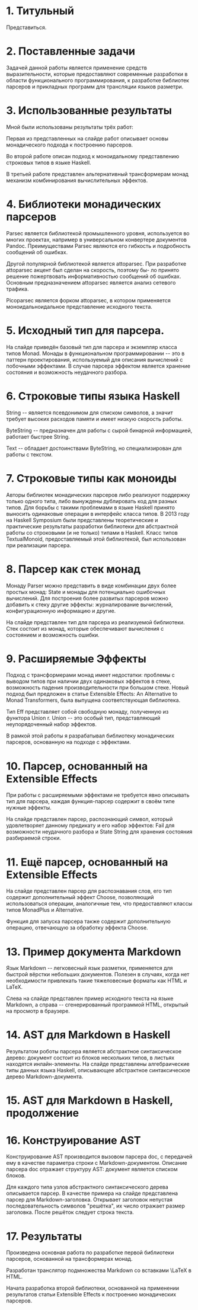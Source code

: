 # 1. Титульный
 
Представиться. 

# 2. Поставленные задачи  
  
Задачей данной работы является применение средств выразительности, которые предоставляют современные разработки в области функционального программирования, к разработке библиотек парсеров и прикладных программ для трансляции языков разметри. 

# 3. Использованные результаты

Мной были использованы результаты трёх работ:

Первая из представленных на слайде работ описывает основы монадического
подхода к построению парсеров. 

Во второй работе описан подход к моноидальному представлению строковых типов в языке Haskell.

В третьей работе представлен альтернативный трансформерам монад механизм комбинирования вычислительных эффектов. 

# 4. Библиотеки монадических парсеров

Parsec является библиотекой промышленного уровня, используется 
во многих проектах, например в универсальном конвертере документов Pandoc. Преимуществами Parsec являются его гибкость и подробность сообщений об ошибках.

Другой популярной библиотекой является attoparsec. При
разработке attoparsec акцент был сделан на скорость, поэтому бы-
ло принято решение пожертвовать информативностью сообщений об ошибках. Основным
предназначением attoparsec является анализ сетевого трафика.

Picoparsec является форком attoparsec, в котором применяется моноидальноидальное представление исходного текста. 

# 5. Исходный тип для парсера.

На слайде приведён базовый тип для парсера и экземпляр класса типов Monad. Монады в функциональном программировании -- это в паттерн проектирования, используемый для описания вычислений с побочными эффектами. В случае парсера эффектом является хранение состояния и возможность неудачного разбора.

# 6. Строковые типы языка Haskell

String -- является псевдонимом для списком символов, а значит требует
высоких расходов памяти и имеет низкую скорость работы.  
 
ByteString -- предназначен для работы с сырой бинарной информацией, 
работает быстрее String.

Text -- обладает достоинствами ByteString, но специализирован для работы с
текстом.

# 7. Строковые типы как моноиды

Авторы библиотек монадических парсеров либо реализуют поддержку только одного типа, либо вынуждены дублировать код для разных типов. Для борьбы с такими проблемами в языке Haskell принято выносить одинаковые операции в интерфейс класса типов. В 2013 году на Haskell Symposium были представлены теоретические и практические результаты разработки библиотеки для абстрактной работы со строковыми (и не только) типами в Haskell. Класс типов TextualMonoid, предоставляемый этой библиотекой, был использован при реализации парсера.

# 8. Парсер как стек монад
 
Монаду Parser можно представить в виде комбинации двух более простых монад: State и монады для потенциально ошибочных вычислений. Для построения более развитых парсеров можно добавить к стеку другие эффекты: журналирование вычислений, конфигурационную информацию и другие.  

На слайде представлен тип для парсера из реализуемой библиотеки. Стек состоит из монад, которые обеспечивают вычисления с состоянием и возможность ошибки.

# 9. Расширяемые Эффекты

Подход с трансформерами монад имеет недостатки: проблемы с выводом типов при наличии двух одинаковых эффектов в стеке, возможность падения производительности при большом стеке. Новый подход был предложен в статье Extensible Effects: An Alternative to Monad Transformers, была выпущена соответствующая библиотека. 

Тип Eff представляет собой свободную монаду, полученную из функтора Union r. 
Union -- это особый тип, представляющий неупорядоченный набор эффектов.

В рамкой этой работы я разрабатывал библиотеку монадических парсеров, основанную на подходе с эффектами.

# 10. Парсер, основанный на Extensible Effects

При работы с расширяемыми эффектами не требуется явно описывать тип для
парсера, каждая функция-парсер содержит в своём типе нужные эффекты.

На слайде представлен парсер, распознающий символ, который удовлетворяет
данному предикату и его набор эффектов: Fail для возможности неудачного разбора и State String для хранения состояния разбираемой строки.

# 11. Ещё парсер, основанный на Extensible Effects

На слайде представлен парсер для распознавания слов, его тип содержит 
дополнительный эффект Choose, позволяющий использоваться операции, 
аналогичные тем, что предоставляют классы типов MonadPlus и Alternative. 

Функция для запуска парсера также содержит дополнительную операцию, отвечающую
за обработку эффекта Choose.

# 13. Пример документа Markdown

Язык Markdown -- легковесный язык разметки, применяется для быстрой вёрстки небольших документов. Полезен в случаях, когда нет необходимости привлекать такие тяжеловесные форматы как HTML и LaTeX.

Слева на слайде представлен пример исходного текста на языке Markdown, а справа -- сгенерированный программой HTML, открытый на просмотр в браузере. 

# 14. AST для Markdown в Haskell
  
Результатом роботы парсера является абстрактное синтаксическое дерево: документ состоит из блоков нескольких типов, в листьях находятся инлайн-элементы. На слайде представлены алгебраические типы данных языка Haskell, описывающее абстрактное синтаксическое дерево Markdown-документа.

# 15. AST для Markdown в Haskell, продолжение

# 16. Конструирование AST

Конструирование AST производится вызовом парсера doc, с передачей ему в качестве параметра строки с Markdown-документом. Описание парсера doc отражает структуру AST: документ является списком блоков.

Для каждого типа узлов абстрактного синтаксического дерева описывается парсер. В качестве примера на слайде представлена парсер для Markdown-заголовка. Открывает заголовок непустая последовательность символов "решётка", их число отражает размер заголовка. После решёток следует строка текста. 

# 17. Результаты

Произведена основная работа по разработке первой библиотеки парсеров, основанной на трансформерах монад. 

Разработан транслятор подмножества Markdown со вставками \LaTeX в HTML.

Начата разработка второй библиотеки, основанной на применении результатов статьи Extensible Effects к построению монадических парсеров.